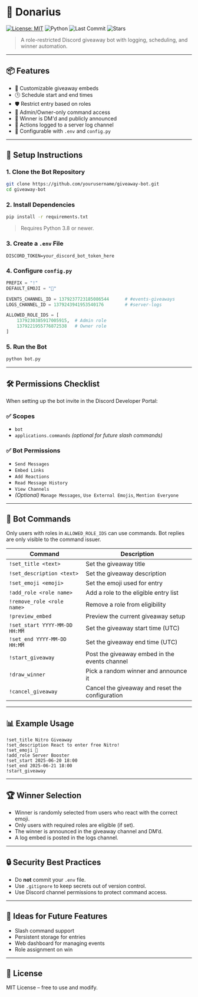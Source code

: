 # 🎁 Donarius

[![License: MIT](https://img.shields.io/badge/License-MIT-blue.svg)](LICENSE)
![Python](https://img.shields.io/badge/python-3.8%2B-blue)
![Last Commit](https://img.shields.io/github/last-commit/TheeMrK/Donarius)
![Stars](https://img.shields.io/github/stars/TheeMrK/Donarius?style=social)

> A role-restricted Discord giveaway bot with logging, scheduling, and winner automation.


---

## 📦 Features

- 🎉 Customizable giveaway embeds
- 🕒 Schedule start and end times
- 🛡️ Restrict entry based on roles
- 🔐 Admin/Owner-only command access
- 🔔 Winner is DM'd and publicly announced
- 📜 Actions logged to a server log channel
- 📁 Configurable with `.env` and `config.py`

---

## 🚀 Setup Instructions

### 1. Clone the Bot Repository

```bash
git clone https://github.com/yourusername/giveaway-bot.git
cd giveaway-bot
```

### 2. Install Dependencies

```bash
pip install -r requirements.txt
```

> Requires Python 3.8 or newer.

### 3. Create a `.env` File

```env
DISCORD_TOKEN=your_discord_bot_token_here
```

### 4. Configure `config.py`

```python
PREFIX = "!"
DEFAULT_EMOJI = "🎉"

EVENTS_CHANNEL_ID = 1379237723185086544      # #events-giveaways
LOGS_CHANNEL_ID = 1379243941953540176        # #server-logs

ALLOWED_ROLE_IDS = [
    1379230385917005915,  # Admin role
    1379221955776872538   # Owner role
]
```

### 5. Run the Bot

```bash
python bot.py
```

---

## 🛠 Permissions Checklist

When setting up the bot invite in the Discord Developer Portal:

### ✅ Scopes
- `bot`
- `applications.commands` *(optional for future slash commands)*

### ✅ Bot Permissions
- `Send Messages`
- `Embed Links`
- `Add Reactions`
- `Read Message History`
- `View Channels`
- *(Optional)* `Manage Messages`, `Use External Emojis`, `Mention Everyone`

---

## 📜 Bot Commands

Only users with roles in `ALLOWED_ROLE_IDS` can use commands. Bot replies are only visible to the command issuer.

| Command                            | Description                                             |
|------------------------------------|---------------------------------------------------------|
| `!set_title <text>`                | Set the giveaway title                                  |
| `!set_description <text>`          | Set the giveaway description                            |
| `!set_emoji <emoji>`               | Set the emoji used for entry                            |
| `!add_role <role name>`            | Add a role to the eligible entry list                   |
| `!remove_role <role name>`         | Remove a role from eligibility                          |
| `!preview_embed`                   | Preview the current giveaway setup                      |
| `!set_start YYYY-MM-DD HH:MM`      | Set the giveaway start time (UTC)                       |
| `!set_end YYYY-MM-DD HH:MM`        | Set the giveaway end time (UTC)                         |
| `!start_giveaway`                  | Post the giveaway embed in the events channel           |
| `!draw_winner`                     | Pick a random winner and announce it                    |
| `!cancel_giveaway`                 | Cancel the giveaway and reset the configuration         |

---

## 📊 Example Usage

```text
!set_title Nitro Giveaway
!set_description React to enter free Nitro!
!set_emoji 🎉
!add_role Server Booster
!set_start 2025-06-20 18:00
!set_end 2025-06-21 18:00
!start_giveaway
```

---

## 🏆 Winner Selection

- Winner is randomly selected from users who react with the correct emoji.
- Only users with required roles are eligible (if set).
- The winner is announced in the giveaway channel and DM’d.
- A log embed is posted in the logs channel.

---

## 🔒 Security Best Practices

- Do **not** commit your `.env` file.
- Use `.gitignore` to keep secrets out of version control.
- Use Discord channel permissions to protect command access.

---

## 🧪 Ideas for Future Features

- Slash command support
- Persistent storage for entries
- Web dashboard for managing events
- Role assignment on win

---

## 📄 License

MIT License – free to use and modify.

